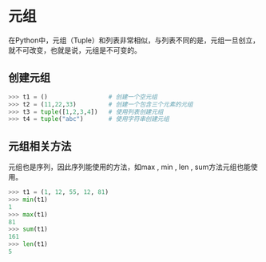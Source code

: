 # 元组

在Python中，元组（Tuple）和列表非常相似，与列表不同的是，元组一旦创立，就不可改变，也就是说，元组是不可变的。

## 创建元组

```python
>>> t1 = ()                 # 创建一个空元组
>>> t2 = (11,22,33)         # 创建一个包含三个元素的元组
>>> t3 = tuple([1,2,3,4])   # 使用列表创建元组
>>> t4 = tuple("abc")       # 使用字符串创建元组
```

## 元组相关方法

元组也是序列，因此序列能使用的方法，如max , min , len , sum方法元组也能使用。

```python
>>> t1 = (1, 12, 55, 12, 81)
>>> min(t1)
1
>>> max(t1)
81
>>> sum(t1)
161
>>> len(t1)
5
```
